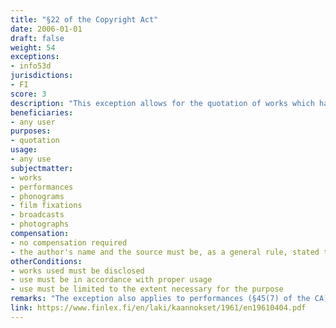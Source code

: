 ```yaml
---
title: "§22 of the Copyright Act"
date: 2006-01-01
draft: false
weight: 54
exceptions:
- info53d
jurisdictions:
- FI
score: 3
description: "This exception allows for the quotation of works which have been disclosed to the public, in accordance with proper usage and to the extent necessary for the purpose." 
beneficiaries:
- any user
purposes: 
- quotation
usage:
- any use
subjectmatter:
- works
- performances
- phonograms
- film fixations
- broadcasts
- photographs
compensation:
- no compensation required
- the author's name and the source must be, as a general rule, stated to the extent and in the manner required by proper usage
otherConditions: 
- works used must be disclosed
- use must be in accordance with proper usage
- use must be limited to the extent necessary for the purpose
remarks: "The exception also applies to performances (§45(7) of the CA); sound recordings (§46(3) of the CA); film fixations (§46a(3) of the CA); broadcasts (§48(4) of the CA) and photographs (§49a(3) of the CA).<br /><br />§11(2) requires that when a work is used publicly under an exception, the author's name and the source must be, as a general rule, stated to the extent and in the manner required by proper usage. It also requires that the work must not be altered more than necessary for the intended use."
link: https://www.finlex.fi/en/laki/kaannokset/1961/en19610404.pdf
---
```

